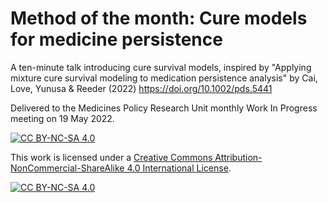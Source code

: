 # Method of the month: Cure models for medicine persistence
A ten-minute talk introducing cure survival models, inspired by
"Applying mixture cure survival modeling to medication persistence analysis"
by Cai, Love, Yunusa & Reeder (2022) https://doi.org/10.1002/pds.5441

Delivered to the Medicines Policy Research Unit monthly Work In Progress
meeting on 19 May 2022.

[![CC BY-NC-SA 4.0][cc-by-nc-sa-shield]][cc-by-nc-sa]

This work is licensed under a
[Creative Commons Attribution-NonCommercial-ShareAlike 4.0 International License][cc-by-nc-sa].

[![CC BY-NC-SA 4.0][cc-by-nc-sa-image]][cc-by-nc-sa]

[cc-by-nc-sa]: http://creativecommons.org/licenses/by-nc-sa/4.0/
[cc-by-nc-sa-image]: https://licensebuttons.net/l/by-nc-sa/4.0/88x31.png
[cc-by-nc-sa-shield]: https://img.shields.io/badge/License-CC%20BY--NC--SA%204.0-lightgrey.svg
